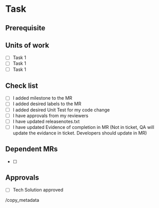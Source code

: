 # Task
<!-- Provide a brief description of the ticket and/or overall changes applied with this MR -->

## Prerequisite
<!-- Provide a brief description on the prerequisite needed to start this task -->


## Units of work
<!-- Please list down the Unit of works needed to achieve this User Story -->
- [ ] Task 1
- [ ] Task 1
- [ ] Task 1

## Check list
<!-- Decalre the checklist before assign this for Assignee -->
- [ ] I added milestone to the MR
- [ ] I added desired labels to the MR
- [ ] I added desired Unit Test for my code change
- [ ] I have approvals from my reviewers
- [ ] I have updated releasenotes.txt
- [ ] I have updated Evidence of completion in MR (Not in ticket, QA will update the evidance in ticket. Developers should update in MR)

## Dependent MRs
<!-- Add the links to dependent MR here -->
- [ ] 

## Approvals
- [ ] Tech Solution approved

/copy_metadata <!-- #TicketNumber -->
